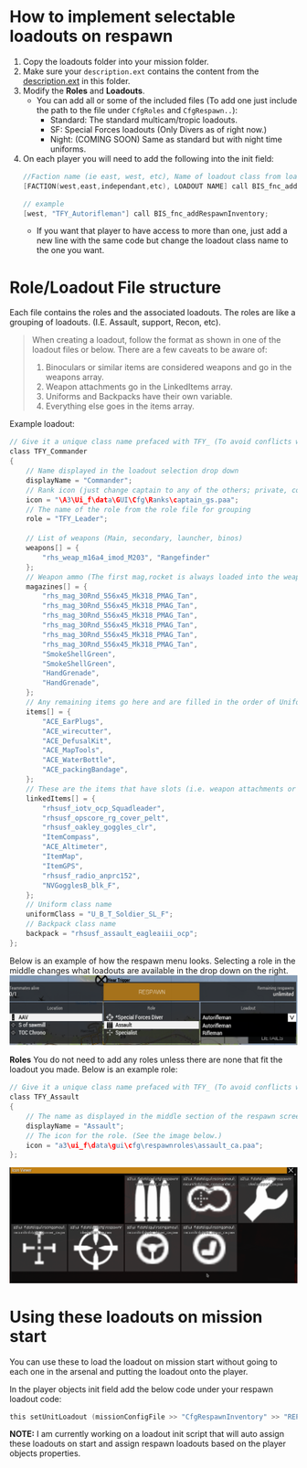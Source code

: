 # How to implement selectable loadouts on respawn

1. Copy the loadouts folder into your mission folder.
2. Make sure your `description.ext` contains the content from the [description.ext](/Respawn%20Loadouts/description.ext) in this folder.
3. Modify the **Roles** and **Loadouts**.
    - You can add all or some of the included files (To add one just include the path to the file under `CfgRoles` and `CfgRespawn..`):
        - Standard: The standard multicam/tropic loadouts.
        - SF: Special Forces loadouts (Only Divers as of right now.)
        - Night: (COMING SOON) Same as standard but with night time uniforms.
4. On each player you will need to add the following into the init field:
    ```c 
    //Faction name (ie east, west, etc), Name of loadout class from loadout file
    [FACTION(west,east,independant,etc), LOADOUT NAME] call BIS_fnc_addRespawnInventory;
    ```
    ```c 
    // example
    [west, "TFY_Autorifleman"] call BIS_fnc_addRespawnInventory;
    ```
    - If you want that player to have access to more than one, just add a new line with the same code but change the loadout class name to the one you want.

# Role/Loadout File structure

Each file contains the roles and the associated loadouts.  The roles are like a grouping of loadouts.  (I.E. Assault, support, Recon, etc).

> When creating a loadout, follow the format as shown in one of the loadout files or below.  There are a few caveats to be aware of:
> 1. Binoculars or similar items are considered weapons and go in the weapons array.
> 2. Weapon attachments go in the LinkedItems array.
> 3. Uniforms and Backpacks have their own variable.
> 4. Everything else goes in the items array.

Example loadout:
```c
// Give it a unique class name prefaced with TFY_ (To avoid conflicts with the base game or other mods)
class TFY_Commander
{
    // Name displayed in the loadout selection drop down
    displayName = "Commander";
    // Rank icon (just change captain to any of the others; private, corporal, sergeant, captain, etc.)
    icon = "\A3\Ui_f\data\GUI\Cfg\Ranks\captain_gs.paa";
    // The name of the role from the role file for grouping
    role = "TFY_Leader";

    // List of weapons (Main, secondary, launcher, binos)
    weapons[] = {
        "rhs_weap_m16a4_imod_M203", "Rangefinder"
    };
    // Weapon ammo (The first mag,rocket is always loaded into the weapon.  So below 1 would be in the weapon, and 5 in the vest)
    magazines[] = {
        "rhs_mag_30Rnd_556x45_Mk318_PMAG_Tan",
        "rhs_mag_30Rnd_556x45_Mk318_PMAG_Tan",
        "rhs_mag_30Rnd_556x45_Mk318_PMAG_Tan",
        "rhs_mag_30Rnd_556x45_Mk318_PMAG_Tan",
        "rhs_mag_30Rnd_556x45_Mk318_PMAG_Tan",
        "rhs_mag_30Rnd_556x45_Mk318_PMAG_Tan",
        "SmokeShellGreen",
        "SmokeShellGreen",        
        "HandGrenade",
        "HandGrenade",        
    };
    // Any remaining items go here and are filled in the order of Uniform > Vest > Backpack
    items[] = {
        "ACE_EarPlugs",
        "ACE_wirecutter",
        "ACE_DefusalKit",
        "ACE_MapTools",
        "ACE_WaterBottle",
        "ACE_packingBandage", 
    };
    // These are the items that have slots (i.e. weapon attachments or nvgs/goggles/gps/radio/etc.)
    linkedItems[] = {
        "rhsusf_iotv_ocp_Squadleader",
        "rhsusf_opscore_rg_cover_pelt",
        "rhsusf_oakley_goggles_clr",
        "ItemCompass",
        "ACE_Altimeter",
        "ItemMap",
        "ItemGPS",
        "rhsusf_radio_anprc152",
        "NVGogglesB_blk_F",        
    };
    // Uniform class name
    uniformClass = "U_B_T_Soldier_SL_F";
    // Backpack class name
    backpack = "rhsusf_assault_eagleaiii_ocp";
};
```
Below is an example of how the respawn menu looks.  Selecting a role in the middle changes what loadouts are available in the drop down on the right.
![Example respawn selection menu.](img/respawn.png)

**Roles**
You do not need to add any roles unless there are none that fit the loadout you made.  Below is an example role:

```c
// Give it a unique class name prefaced with TFY_ (To avoid conflicts with the base game or other mods)
class TFY_Assault
{
    // The name as displayed in the middle section of the respawn screen (see above)
    displayName = "Assault";
    // The icon for the role. (See the image below.)
    icon = "a3\ui_f\data\gui\cfg\respawnroles\assault_ca.paa";
};
```
![Arma Role Icons](img/role_icons.png)

# Using these loadouts on mission start

You can use these to load the loadout on mission start without going to each one in the arsenal and putting the loadout onto the player.

In the player objects init field add the below code under your respawn loadout code:

```c
this setUnitLoadout (missionConfigFile >> "CfgRespawnInventory" >> "REPLACE WITH NAME OF LOADOUT CLASS FROM LOADOUT FILE");
```

**NOTE:** I am currently working on a loadout init script that will auto assign these loadouts on start and assign respawn loadouts based on the
player objects properties.